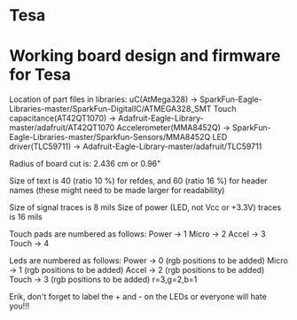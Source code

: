 Tesa
====

Working board design and firmware for Tesa
==========================================

Location of part files in libraries:
uC(AtMega328) -> SparkFun-Eagle-Libraries-master/SparkFun-DigitalIC/ATMEGA328_SMT
Touch capacitance(AT42QT1070) -> Adafruit-Eagle-Library-master/adafruit/AT42QT1070
Accelerometer(MMA8452Q) -> SparkFun-Eagle-Libraries-master/Sparkfun-Sensors/MMA8452Q
LED driver(TLC59711) -> Adafruit-Eagle-Library-master/adafruit/TLC59711

Radius of board cut is: 2.436 cm or 0.96"

Size of text is 40 (ratio 10 %) for refdes, and 60 (ratio 16 %) for header names
(these might need to be made larger for readability)

Size of signal traces is 8 mils
Size of power (LED, not Vcc or +3.3V) traces is 16 mils

Touch pads are numbered as follows:
Power -> 1
Micro -> 2
Accel -> 3
Touch -> 4

Leds are numbered as follows:
Power -> 0 (rgb positions to be added)
Micro -> 1 (rgb positions to be added)
Accel -> 2 (rgb positions to be added)
Touch -> 3 (rgb positions to be added)
r=3,g=2,b=1

Erik, don't forget to label the + and - on the LEDs or everyone will hate you!!!